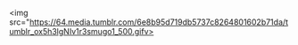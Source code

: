 <img src="https://64.media.tumblr.com/6e8b95d719db5737c8264801602b71da/tumblr_ox5h3lgNIv1r3smugo1_500.gifv>
